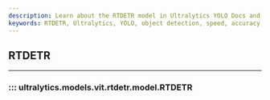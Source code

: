 ```yaml
---
description: Learn about the RTDETR model in Ultralytics YOLO Docs and how it can be used for object detection with improved speed and accuracy. Find implementation details and more.
keywords: RTDETR, Ultralytics, YOLO, object detection, speed, accuracy, implementation details
---
```


## RTDETR
---
### ::: ultralytics.models.vit.rtdetr.model.RTDETR
<br><br>
